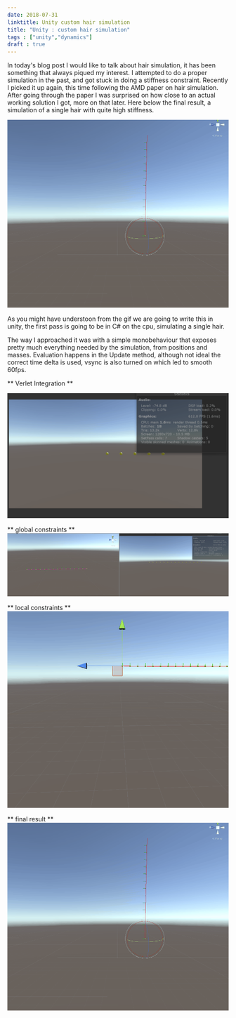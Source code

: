 ```yaml
---
date: 2018-07-31
linktitle: Unity custom hair simulation 
title: "Unity : custom hair simulation"
tags : ["unity","dynamics"]
draft : true
---
```


In today's blog post I would like to talk about hair simulation, it has been something that always piqued my interest. I attempted to do a proper simulation in the past, and got stuck in doing a stiffness constraint. Recently I picked it up again, this time following the AMD paper on hair simulation.
After going through the paper I was surprised on how close to an actual working solution I got, more on that later.
Here below the final result, a simulation of a single hair with quite high stiffness.

![final](../images/02_hairDyn/final.gif)

As you might have understoon from the gif we are going to write this in unity, the first pass is going to be in C# on the cpu, simulating a single hair.

The way I approached it was with a simple monobehaviour that exposes pretty much everything needed by the simulation, from positions and masses. Evaluation happens
in the Update method, although not ideal the correct time delta is used, vsync is also turned on which led to smooth 60fps.


** Verlet Integration **

![verlet](../images/02_hairDyn/verlet.gif)

** global constraints **
![global](../images/02_hairDyn/global.gif)

** local constraints **
![local](../images/02_hairDyn/local.gif)

** final result **
![final](../images/02_hairDyn/final.gif)
